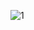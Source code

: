 ![1](https://github.com/cankaplanxo/todo-list-app-react-native/assets/32384741/81091a63-84cc-40fb-9698-2581bb28a804)
